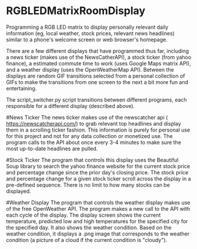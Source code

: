 # RGBLEDMatrixRoomDisplay
Programming a RGB LED matrix to display personally relevant daily information (eg, local weather, stock prices, relevant news headlines) similar to a phone's welcome screen or web browser's homepage.

There are a few different displays that have programmed thus far, including a news ticker (makes use of the NewsCatherAPI), a stock ticker (from yahoo finance), a estimated commute time to work (uses Google Maps matrix API), and a weather display (uses the OpenWeatherMap API). Between the displays are random GIF transitions selected from a personal collection of GIFs to make the transitions from one screen to the next a bit more fun and entertaining.

The script_switcher.py script transitions between different programs, each responsible for a different display (described above).

#News Ticker
The news ticker makes use of the newscatcher api ( https://newscatcherapi.com/) to grab relevant top headlines and display them in a scrolling ticker fashion. This information is purely for personal use for this project and not for any data collection or monetized use. The program calls to the API about once every 3-4 minutes to make sure the most up-to-date headlines are pulled. 

#Stock Ticker
The program that controls this display uses the Beautiful Soup library to search the yahoo finance website for the current stock price and percentage change since the prior day's closing price. The stock price and percentage change for a given stock ticker scroll across the display in a pre-defined sequence. There is no limit to how many stocks can be displayed.

#Weather Display
The program that controls the weather display makes use of the free OpenWeather API. The program makes a new call to the API with each cycle of the display. The display screen shows the current temperature, predicted low and high temperatures for the specified city for the specified day. It also shows the weather condition. Based on the weather condition, it displays a .png image that corresponds to the weather condition (a picture of a cloud if the current condition is "cloudy").
